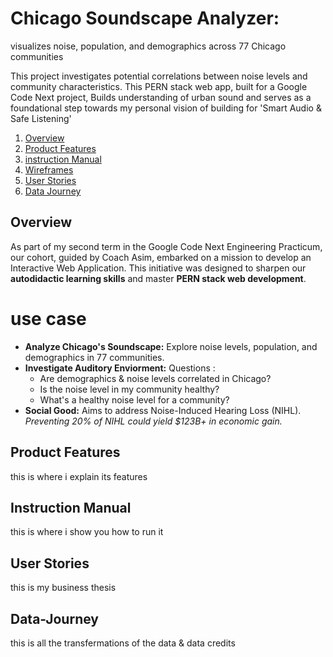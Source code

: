 # Chicago Soundscape Analyzer: 
visualizes noise, population, and demographics across 77 Chicago communities

This project investigates potential correlations between noise levels and community characteristics. This PERN stack web app, built for a Google Code Next project, Builds understanding of urban sound and serves as a foundational step towards my personal vision of building for 'Smart Audio & Safe Listening'


1. [Overview](#Overview)
1. [Product Features](#Product-Features)
2. [instruction Manual](#instruction-manual)
1. [Wireframes](#Wireframes)
1. [User Stories](#User-Stories)
1. [Data Journey](#Data-Journey)

## Overview

As part of my second term in the Google Code Next Engineering Practicum, our cohort, guided by Coach Asim, embarked on a mission to develop an Interactive Web Application. This initiative was designed to sharpen our **autodidactic learning skills** and master **PERN stack web development**.

# use case

*   **Analyze Chicago's Soundscape:** Explore noise levels, population, and demographics in 77 communities.
*   **Investigate Auditory Enviorment:** Questions :
    *   Are demographics & noise levels correlated in Chicago?
    *   Is the noise level in my community healthy?
    *   What's a healthy noise level for a community?
*   **Social Good:** Aims to address Noise-Induced Hearing Loss (NIHL).
  *Preventing 20% of NIHL could yield $123B+ in economic gain.*

## Product Features

this is where i explain its features

## Instruction Manual

this is where i show you how to run it

## User Stories

this is my business thesis

## Data-Journey

this is all the transfermations of the data & data credits

